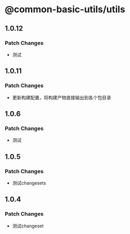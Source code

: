 # @common-basic-utils/utils

## 1.0.12

### Patch Changes

- 测试

## 1.0.11

### Patch Changes

- 更新构建配置，将构建产物直接输出到各个包目录

## 1.0.6

### Patch Changes

- 测试

## 1.0.5

### Patch Changes

- 测试changesets

## 1.0.4

### Patch Changes

- 测试changeset
